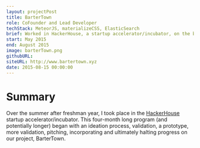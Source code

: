 ```yaml
---
layout: projectPost
title: BarterTown
role: CoFounder and Lead Developer
techStack: MeteorJS, materializeCSS, ElasticSearch
brief: Worked in HackerHouse, a startup accelerator/incubator, on the bartering of services and products.
start: May 2015
end: August 2015
image: barterTown.png
githubURL: 
siteURL: http://www.bartertown.xyz
date: 2015-08-15 00:00:00
---
```


# Summary
Over the summer after freshman year, I took place in the <a href="http://hackerhouse.info/">HackerHouse</a> startup accelerator/incubator. This four-month long program (and potentially longer) began with an ideation process, validation, a prototype, more validation, pitching, incorporating and ultimately halting progress on our project, BarterTown.